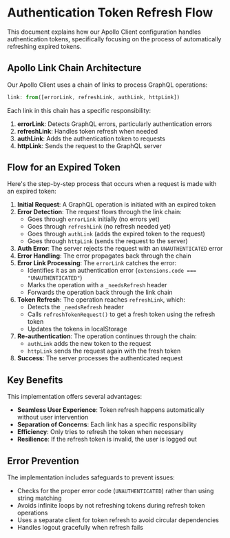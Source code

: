 # Authentication Token Refresh Flow

This document explains how our Apollo Client configuration handles authentication tokens, specifically focusing on the process of automatically refreshing expired tokens.

## Apollo Link Chain Architecture

Our Apollo Client uses a chain of links to process GraphQL operations:

```typescript
link: from([errorLink, refreshLink, authLink, httpLink])
```

Each link in this chain has a specific responsibility:

1. **errorLink**: Detects GraphQL errors, particularly authentication errors
2. **refreshLink**: Handles token refresh when needed
3. **authLink**: Adds the authentication token to requests
4. **httpLink**: Sends the request to the GraphQL server

## Flow for an Expired Token

Here's the step-by-step process that occurs when a request is made with an expired token:

1. **Initial Request**: A GraphQL operation is initiated with an expired token
2. **Error Detection**: The request flows through the link chain:
   - Goes through `errorLink` initially (no errors yet)
   - Goes through `refreshLink` (no refresh needed yet)
   - Goes through `authLink` (adds the expired token to the request)
   - Goes through `httpLink` (sends the request to the server)
3. **Auth Error**: The server rejects the request with an `UNAUTHENTICATED` error
4. **Error Handling**: The error propagates back through the chain
5. **Error Link Processing**: The `errorLink` catches the error:
   - Identifies it as an authentication error (`extensions.code === "UNAUTHENTICATED"`)
   - Marks the operation with a `_needsRefresh` header
   - Forwards the operation back through the link chain
6. **Token Refresh**: The operation reaches `refreshLink`, which:
   - Detects the `_needsRefresh` header
   - Calls `refreshTokenRequest()` to get a fresh token using the refresh token
   - Updates the tokens in localStorage
7. **Re-authentication**: The operation continues through the chain:
   - `authLink` adds the new token to the request
   - `httpLink` sends the request again with the fresh token
8. **Success**: The server processes the authenticated request

## Key Benefits

This implementation offers several advantages:

- **Seamless User Experience**: Token refresh happens automatically without user intervention
- **Separation of Concerns**: Each link has a specific responsibility
- **Efficiency**: Only tries to refresh the token when necessary
- **Resilience**: If the refresh token is invalid, the user is logged out

## Error Prevention

The implementation includes safeguards to prevent issues:

- Checks for the proper error code (`UNAUTHENTICATED`) rather than using string matching
- Avoids infinite loops by not refreshing tokens during refresh token operations
- Uses a separate client for token refresh to avoid circular dependencies
- Handles logout gracefully when refresh fails
